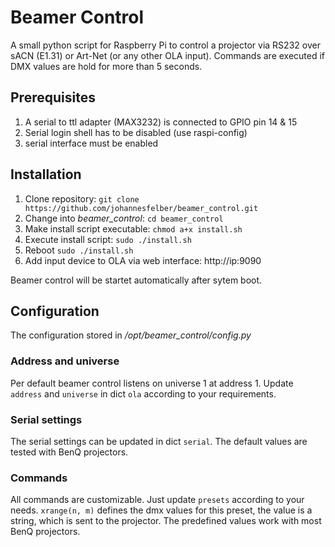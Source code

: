 # Beamer Control
A small python script for Raspberry Pi to control a projector via RS232 over sACN (E1.31) or Art-Net (or any other OLA input).
Commands are executed if DMX values are hold for more than 5 seconds.

## Prerequisites
1. A serial to ttl adapter (MAX3232) is connected to GPIO pin 14 & 15 
2. Serial login shell has to be disabled (use raspi-config)
3. serial interface must be enabled

## Installation
1. Clone repository: `git clone https://github.com/johannesfelber/beamer_control.git`
2. Change into *beamer_control*: `cd beamer_control`
3. Make install script executable: `chmod a+x install.sh`
4. Execute install script: `sudo ./install.sh`
5. Reboot `sudo ./install.sh`
6. Add input device to OLA via web interface: http://ip:9090

Beamer control will be startet automatically after sytem boot.

## Configuration
The configuration stored in */opt/beamer_control/config.py*

### Address and universe

Per default beamer control listens on universe 1 at address 1. Update `address` and `universe` in dict `ola` according to your requirements.

### Serial settings
The serial settings can be updated in dict `serial`. The default values are tested with BenQ projectors.

### Commands
All commands are customizable. Just update `presets` according to your needs. `xrange(n, m)` defines the dmx values for this preset, the value is a string, which is sent to the projector. The predefined values work with most BenQ projectors.
